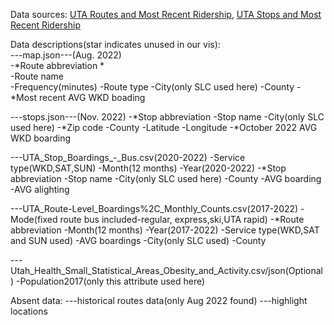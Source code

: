 Data sources:
[UTA Routes and Most Recent Ridership](https://data-rideuta.opendata.arcgis.com/datasets/rideuta::uta-routes-and-most-recent-ridership/about), [UTA Stops and Most Recent Ridership](https://data-rideuta.opendata.arcgis.com/datasets/rideuta::uta-stops-and-most-recent-ridership/about)

Data descriptions(star indicates unused in our vis):\
---map.json---(Aug. 2022)\
    -*Route abbreviation * \
    -Route name \
    -Frequency(minutes)
    -Route type
    -City(only SLC used here)
    -County 
    -*Most recent AVG WKD boading

---stops.json---(Nov. 2022)
    -*Stop abbreviation 
    -Stop name
    -City(only SLC used here)
    -*Zip code 
    -County
    -Latitude
    -Longitude
    -*October 2022 AVG WKD boarding

---UTA_Stop_Boardings_-_Bus.csv(2020-2022)
    -Service type(WKD,SAT,SUN)
    -Month(12 months)
    -Year(2020-2022)
    -*Stop abbreviation
    -Stop name
    -City(only SLC used here)
    -County
    -AVG boarding
    -AVG alighting

---UTA_Route-Level_Boardings%2C_Monthly_Counts.csv(2017-2022)
    -Mode(fixed route bus included-regular, express,ski,UTA rapid)
    -*Route abbreviation
    -Month(12 months)
    -Year(2017-2022)
    -Service type(WKD,SAT and SUN used)
    -AVG boardings
    -City(only SLC used)
    -County

---Utah_Health_Small_Statistical_Areas_Obesity_and_Activity.csv/json(Optional)
    -Population2017(only this attribute used here)


Absent data:
---historical routes data(only Aug 2022 found)
---highlight locations
